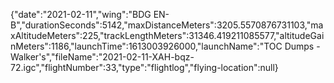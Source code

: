 {"date":"2021-02-11","wing":"BDG EN-B","durationSeconds":5142,"maxDistanceMeters":3205.5570876731103,"maxAltitudeMeters":225,"trackLengthMeters":31346.419211085577,"altitudeGainMeters":1186,"launchTime":1613003926000,"launchName":"TOC Dumps - Walker's","fileName":"2021-02-11-XAH-bqz-72.igc","flightNumber":33,"type":"flightlog","flying-location":null}
